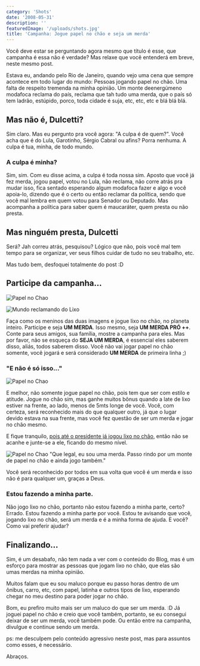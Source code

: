 ```yaml
---
category: 'Shots'
date: '2008-05-31'
description: ''
featuredImage: '/uploads/shots.jpg'
title: 'Campanha: Jogue papel no chão e seja um merda'
---
```


Você deve estar se perguntando agora mesmo que título é esse, que campanha é essa não é verdade? Mas relaxe que você entenderá em breve, neste mesmo post.

Estava eu, andando pelo Rio de Janeiro, quando vejo uma cena que sempre acontece em todo lugar do mundo: Pessoas jogando papel no chão. Uma falta de respeito tremenda na minha opinião. Um monte deenergúmeno modafoca reclama do país, reclama que tah tudo uma merda, que o país só tem ladrão, estúpido, porco, toda cidade é suja, etc, etc, etc e blá blá blá.

## Mas não é, Dulcetti?

Sim claro. Mas eu pergunto pra você agora: "A culpa é de quem?". Você acha que é do Lula, Garotinho, Sérgio Cabral ou afins? Porra nenhuma. A culpa é tua, minha, de todo mundo.

### A culpa é minha?

Sim, sim. Com eu disse acima, a culpa é toda nossa sim. Aposto que você já fez merda, jogou papel, votou no Lula, não reclama, não corre atrás pra mudar isso, fica sentado esperando algum modafoca fazer e algo e você apoia-lo, dizendo que é o certo ou então reclamar da política, sendo que você mal lembra em quem votou para Senador ou Deputado. Mas acompanha a política para saber quem é maucaráter, quem presta ou não presta.

## Mas ninguém presta, Dulcetti

Será? Jah correu atrás, pesquisou? Lógico que não, pois você mal tem tempo para se organizar, ver seus filhos cuidar de tudo no seu trabalho, etc.

Mas tudo bem, desfoquei totalmente do post :D

## Participe da campanha...

![Papel no Chao](/uploads/lixo-chao.jpg)

![Mundo reclamando do Lixo](/uploads/meio-ambiente.jpg)

Faça como os meninos das duas imagens e jogue lixo no chão, no planeta inteiro. Participe e seja **UM MERDA**. Isso mesmo, seja **UM MERDA PRÓ ++**. Conte para seus amigos, sua família, mostre a campanha para eles. Mas por favor, não se esqueça do **SEJA UM MERDA**, é essencial eles saberem disso, aliás, todos saberem disso. Você não vai jogar papel no chão somente, você jogará e será considerado **UM MERDA** de primeira linha ;)

### "E não é só isso..."

![Papel no Chao](/uploads/lixo.jpg)

E melhor, não somente jogue papel no chão, pois tem que ser com estilo e atitude. Jogue no chão sim, mas ganhe muitos bônus quando a late de lixo estiver na frente, ao lado, menos de 5mts longe de você. Você, com certeza, será reconhecido mais do que qualquer outro, já que o lugar devido estava na sua frente, mas você fez questão de ser um merda e jogar no chão mesmo.

E fique tranquilo, [pois até o presidente já jogou lixo no chão](http://www.observatoriodaimprensa.com.br/artigos.asp?cod=307FDS005), então não se acanhe e junte-se a ele, ficando do mesmo nível.

![Papel no Chao](/uploads/papel-no-chao.jpg)
"Que legal, eu sou uma merda. Passo rindo por um monte de papel no chão e ainda jogo também."

Você será reconhecido por todos em sua volta que você é um merda e isso não é para qualquer um, graças a Deus.

### Estou fazendo a minha parte.

Não jogo lixo no chão, portanto não estou fazendo a minha parte, certo? Errado. Estou fazendo a minha parte por você. Estou te avisando que você, jogando lixo no chão, será um merda e é a minha forma de ajuda. E você? Como vai preferir ajudar?

## Finalizando...

Sim, é um desabafo, não tem nada a ver com o conteúdo do Blog, mas é um esforço para mostrar as pessoas que jogam lixo no chão, que elas são umas merdas na minha opinião.

Muitos falam que eu sou maluco porque eu passo horas dentro de um ônibus, carro, etc, com papel, latinha e outros tipos de lixo, esperando chegar no meu destino para poder jogar no chão.

Bom, eu prefiro muito mais ser um maluco do que ser um merda. :D Já joguei papel no chão e creio que você também, portanto, se eu consegui deixar de ser um merda, você também pode. Ou então entre na campanha, divulgue e continue sendo um merda.

ps: me desculpem pelo conteúdo agressivo neste post, mas para assuntos como esses, é necessário.

Abraços.
